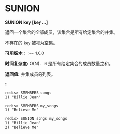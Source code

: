 # SUNION


**SUNION key [key ...]**

返回一个集合的全部成员，该集合是所有给定集合的并集。

不存在的 ``key`` 被视为空集。

**可用版本：**
    >= 1.0.0

**时间复杂度:**
    O(N)， ``N`` 是所有给定集合的成员数量之和。

**返回值:**
    并集成员的列表。

::

    redis> SMEMBERS songs
    1) "Billie Jean"

    redis> SMEMBERS my_songs
    1) "Believe Me"

    redis> SUNION songs my_songs
    1) "Billie Jean"
    2) "Believe Me"
